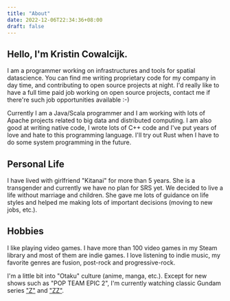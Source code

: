 ```yaml
---
title: "About"
date: 2022-12-06T22:34:36+08:00
draft: false
---
```


## Hello, I'm Kristin Cowalcijk.

I am a programmer working on infrastructures and tools for spatial
datascience. You can find me writing proprietary code for my company in day
time, and contributing to open source projects at night. I'd really like to have
a full time paid job working on open source projects, contact me if there're such 
job opportunities available :-)

Currently I am a Java/Scala programmer and I am working with lots of Apache
projects related to big data and distributed computing. I am also good at writing
native code, I wrote lots of C++ code and I've put years of love and hate to this
programming language. I'll try out Rust when I have to do some system programming
in the future.

## Personal Life

I have lived with girlfriend "Kitanai" for more than 5 years. She is a
transgender and currently we have no plan for SRS yet. We decided to live a
life without marriage and children. She gave me lots of guidance on life styles
and helped me making lots of important decisions (moving to new jobs, etc.).

## Hobbies

I like playing video games. I have more than 100 video games in my Steam
library and most of them are indie games. I love listening to indie music, my
favorite genres are fusion, post-rock and progressive-rock.

I'm a little bit into "Otaku" culture (anime, manga, etc.). Except for new
shows such as "POP TEAM EPIC 2", I'm currently watching classic Gundam series
["Z"](https://en.wikipedia.org/wiki/Mobile_Suit_Zeta_Gundam) and
["ZZ"](https://en.wikipedia.org/wiki/Mobile_Suit_Gundam_ZZ).
